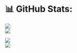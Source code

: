 # 📊 GitHub Stats:
![](https://github-readme-stats.vercel.app/api?username=December00&theme=dark&hide_border=false&include_all_commits=false&count_private=false)<br/>
![](https://github-readme-streak-stats.herokuapp.com/?user=December00&theme=dark&hide_border=false)<br/>

![](https://github-profile-summary-cards.vercel.app/api/cards/repos-per-language?username=December00&theme=dark)<br/>
![](https://github-profile-summary-cards.vercel.app/api/cards/most-commit-language?username=December00&theme=dark)<br/>
